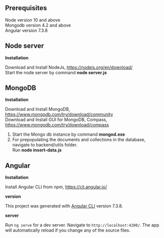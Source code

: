 ## Prerequisites
Node version 10 and above<br/>
Mongodb version 4.2 and above<br/>
Angular version 7.3.8<br/>

## Node server
**Installation**

Download and Install NodeJs, https://nodejs.org/en/download/ <br>
Start the node server by command **node server.js**

## MongoDB
**Installation**

Download and Install MongoDB, https://www.mongodb.com/try/download/community <br>
Download and Install GUI for MongoDB, Compass, https://www.mongodb.com/try/download/compass<br>

1. Start the Mongo db instance by command **mongod.exe**
2. For prepopulating the documents and collections in the database, navigate to backend/utils folder.<br/> Run **node insert-data.js**

## Angular
**Installation**

Install Angular CLI from npm, https://cli.angular.io/ <br>

**version**

This project was generated with [Angular CLI](https://github.com/angular/angular-cli) version 7.3.8.

**server**

Run `ng serve` for a dev server. Navigate to `http://localhost:4200/`. The app will automatically reload if you change any of the source files.